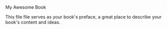 My Awesome Book

This file file serves as your book's preface, a great place to describe your book's content and ideas.





